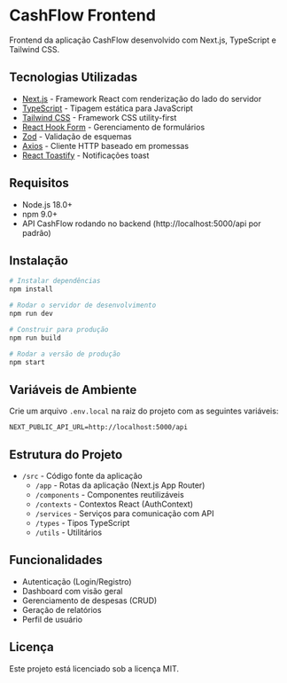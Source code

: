 # CashFlow Frontend

Frontend da aplicação CashFlow desenvolvido com Next.js, TypeScript e Tailwind CSS.

## Tecnologias Utilizadas

- [Next.js](https://nextjs.org/) - Framework React com renderização do lado do servidor
- [TypeScript](https://www.typescriptlang.org/) - Tipagem estática para JavaScript
- [Tailwind CSS](https://tailwindcss.com/) - Framework CSS utility-first
- [React Hook Form](https://react-hook-form.com/) - Gerenciamento de formulários
- [Zod](https://github.com/colinhacks/zod) - Validação de esquemas
- [Axios](https://axios-http.com/) - Cliente HTTP baseado em promessas
- [React Toastify](https://fkhadra.github.io/react-toastify/) - Notificações toast

## Requisitos

- Node.js 18.0+
- npm 9.0+
- API CashFlow rodando no backend (http://localhost:5000/api por padrão)

## Instalação

```bash
# Instalar dependências
npm install

# Rodar o servidor de desenvolvimento
npm run dev

# Construir para produção
npm run build

# Rodar a versão de produção
npm start
```

## Variáveis de Ambiente

Crie um arquivo `.env.local` na raiz do projeto com as seguintes variáveis:

```
NEXT_PUBLIC_API_URL=http://localhost:5000/api
```

## Estrutura do Projeto

- `/src` - Código fonte da aplicação
  - `/app` - Rotas da aplicação (Next.js App Router)
  - `/components` - Componentes reutilizáveis
  - `/contexts` - Contextos React (AuthContext)
  - `/services` - Serviços para comunicação com API
  - `/types` - Tipos TypeScript
  - `/utils` - Utilitários

## Funcionalidades

- Autenticação (Login/Registro)
- Dashboard com visão geral
- Gerenciamento de despesas (CRUD)
- Geração de relatórios
- Perfil de usuário

## Licença

Este projeto está licenciado sob a licença MIT.
